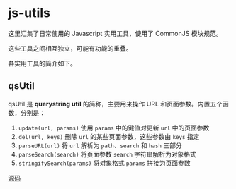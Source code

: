 # js-utils

这里汇集了日常使用的 Javascript 实用工具，使用了 CommonJS 模块规范。

这些工具之间相互独立，可能有功能的重叠。

各实用工具的简介如下。

## qsUtil

qsUtil 是 **querystring util** 的简称，主要用来操作 URL 和页面参数。内置五个函数，分别是：

1. `update(url, params)` 使用 `params` 中的键值对更新 `url` 中的页面参数
2. `del(url, keys)` 删除 `url` 的某些页面参数，这些参数由 `keys` 指定
3. `parseURL(url)` 将 `url` 解析为 `path`、`search` 和 `hash` 三部分
4. `parseSearch(search)` 将页面参数 `search` 字符串解析为对象格式
5. `stringifySearch(params)` 将对象格式 `params` 拼接为页面参数

[源码](./src/qsUtil.js)